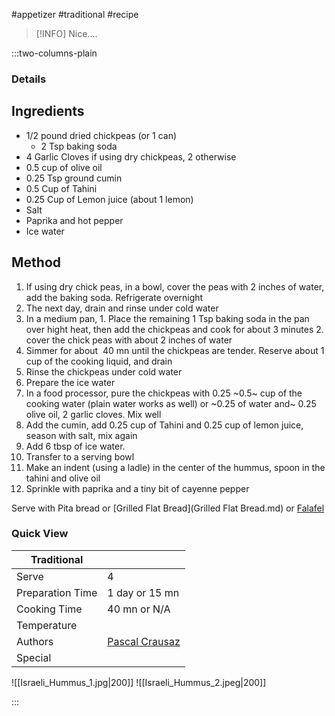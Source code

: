 #appetizer #traditional #recipe

> [!INFO]
> Nice....

:::two-columns-plain

### Details
## Ingredients

- 1/2 pound dried chickpeas (or 1 can)
  - 2 Tsp baking soda
- 4 Garlic Cloves if using dry chickpeas, 2 otherwise
- 0.5 cup of olive oil
- 0.25 Tsp ground cumin
- 0.5 Cup of Tahini
- 0.25 Cup of Lemon juice (about 1 lemon)
- Salt
- Paprika and hot pepper
- Ice water


## Method

1. If using dry chick peas, in a bowl, cover the peas with 2 inches of water, add the baking soda. Refrigerate overnight
  1. The next day, drain and rinse under cold water
  2. In a medium pan,
    1. Place the remaining 1 Tsp baking soda in the pan over hight heat, then add the chickpeas and cook for about 3 minutes
    2. cover the chick peas with about 2 inches of water
  3. Simmer for about  40 mn until the chickpeas are tender. Reserve about 1 cup of the cooking liquid, and drain
  4. Rinse the chickpeas under cold water
2. Prepare the ice water
3. In a food processor, pure the chickpeas with 0.25 ~0.5~ cup of the cooking water (plain water works as well) or ~0.25 of water and~ 0.25 olive oil, 2 garlic cloves. Mix well
4. Add the cumin, add 0.25 cup of Tahini and 0.25 cup of lemon juice, season with salt, mix again
5. Add 6 tbsp of ice water.
6. Transfer to a serving bowl
7. Make an indent (using a ladle) in the center of the hummus, spoon in the tahini and olive oil
8. Sprinkle with paprika and a tiny bit of cayenne pepper

  

Serve with Pita bread or [Grilled Flat Bread](Grilled Flat Bread.md) or [Falafel](Falafel.md)

  

  





### Quick View
| Traditional      |                                                |
| ---------------- | ---------------------------------------------- |
| Serve            | 4                                              |
| Preparation Time | 1 day or 15 mn                                 |
| Cooking Time     | 40 mn or N/A                                   |
| Temperature      |                                                |
| Authors          | [Pascal Crausaz](mailto:pascal@askpascal.com)  |
| Special          |                                                |

![[Israeli_Hummus_1.jpg|200]]
![[Israeli_Hummus_2.jpeg|200]]

:::

